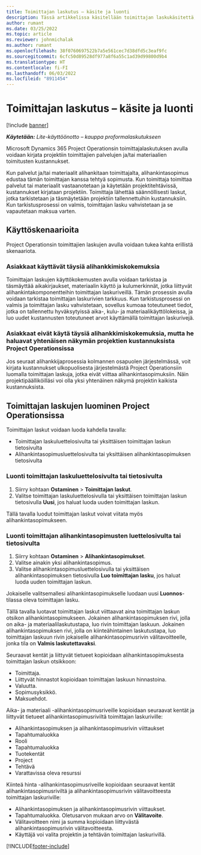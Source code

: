 ```yaml
---
title: Toimittajan laskutus – käsite ja luonti
description: Tässä artikkelissa käsitellään toimittajan laskukäsitettä, käyttöskenaarioita ja toimittajan laskujen luontia Microsoft Dynamics 365 Project Operationsissa.
author: rumant
ms.date: 03/25/2022
ms.topic: article
ms.reviewer: johnmichalak
ms.author: rumant
ms.openlocfilehash: 38f0760697522b7a5e561cec7d38dfd5c3eaf9fc
ms.sourcegitcommit: 6cfc50d89528df977a8f6a55c1ad39d99800d9b4
ms.translationtype: HT
ms.contentlocale: fi-FI
ms.lasthandoff: 06/03/2022
ms.locfileid: "8911454"
---
```

# <a name="vendor-invoicing---concept-and-creation"></a>Toimittajan laskutus – käsite ja luonti

[!include [banner](../../includes/dataverse-preview.md)]

_**Käytetään:** Lite-käyttöönotto – kauppa proformalaskutukseen_

Microsoft Dynamics 365 Project Operationsin toimittajalaskutuksen avulla voidaan kirjata projektiin toimittajien palvelujen ja/tai materiaalien toimitusten kustannukset.

Kun palvelut ja/tai materiaalit alihankitaan toimittajalta, alihankintasopimus edustaa tämän toimittajan kanssa tehtyä sopimusta. Kun toimittaja toimittaa palvelut tai materiaalit vastaanotetaan ja käytetään projektitehtävissä, kustannukset kirjataan projektiin. Toimittaja lähettää säännöllisesti laskut, jotka tarkistetaan ja täsmäytetään projektiin tallennettuihin kustannuksiin. Kun tarkistusprosessi on valmis, toimittajan lasku vahvistetaan ja se vapautetaan maksua varten.

## <a name="scenarios-for-use"></a>Käyttöskenaarioita

Project Operationsin toimittajien laskujen avulla voidaan tukea kahta erillistä skenaariota.

### <a name="customers-use-the-full-subcontracting-experiences"></a>Asiakkaat käyttävät täysiä alihankkimiskokemuksia

Toimittajan laskujen käyttökokemusten avulla voidaan tarkistaa ja täsmäyttää aikakirjaukset, materiaalin käyttö ja kulumerkinnät, jotka liittyvät alihankintakomponentteihin toimittajan laskuriveillä. Tämän prosessin avulla voidaan tarkistaa toimittajan laskurivien tarkkuus. Kun tarkistusprosessi on valmis ja toimittajan lasku vahvistetaan, sovellus kumoaa toteutuneet tiedot, jotka on tallennettu hyväksytyissä aika-, kulu- ja materiaalikäyttölokeissa, ja luo uudet kustannusten toteutuneet arvot käyttämällä toimittajan laskurivejä.

### <a name="customers-dont-use-the-full-subcontracting-experiences-but-want-to-have-a-unified-view-of-costs-on-projects-in-project-operations"></a>Asiakkaat eivät käytä täysiä alihankkimiskokemuksia, mutta he haluavat yhtenäisen näkymän projektien kustannuksista Project Operationsissa

Jos seuraat alihankkijaprosessia kolmannen osapuolen järjestelmässä, voit kirjata kustannukset ulkopuolisesta järjestelmästä Project Operationsiin luomalla toimittajan laskuja, jotka eivät viittaa alihankintasopimuksiin. Näin projektipäälliköilläsi voi olla yksi yhtenäinen näkymä projektin kaikista kustannuksista.

## <a name="creation-of-vendor-invoices-in-project-operations"></a>Toimittajan laskujen luominen Project Operationsissa

Toimittajan laskut voidaan luoda kahdella tavalla:

- Toimittajan laskuluettelosivulta tai yksittäisen toimittajan laskun tietosivulta
- Alihankintasopimusluettelosivulta tai yksittäisen alihankintasopimuksen tietosivulta

### <a name="creation-from-the-vendor-invoice-list-page-or-details-page"></a>Luonti toimittajan laskuluettelosivulta tai tietosivulta

1. Siirry kohtaan **Ostaminen** \> **Toimittajan laskut**.
2. Valitse toimittajan laskuluettelosivulla tai yksittäisen toimittajan laskun tietosivulla **Uusi**, jos haluat luoda uuden toimittajan laskun.

Tällä tavalla luodut toimittajan laskut voivat viitata myös alihankintasopimukseen.

### <a name="creation-from-the-subcontract-list-page-or-details-page"></a>Luonti toimittajan alihankintasopimusten luettelosivulta tai tietosivulta

1. Siirry kohtaan **Ostaminen** \> **Alihankintasopimukset**.
2. Valitse ainakin yksi alihankintasopimus.
3. Valitse alihankintasopimusluettelosivulla tai yksittäisen alihankintasopimuksen tietosivulla **Luo toimittajan lasku**, jos haluat luoda uuden toimittajan laskun.

Jokaiselle valitsemallesi alihankintasopimukselle luodaan uusi **Luonnos**-tilassa oleva toimittajan lasku.

Tällä tavalla luotavat toimittajan laskut viittaavat aina toimittajan laskun otsikon alihankintasopimukseen. Jokainen alihankintasopimuksen rivi, jolla on aika- ja materiaalilaskutustapa, luo rivin toimittajan laskuun. Jokainen alihankintasopimuksen rivi, jolla on kiinteähintainen laskutustapa, luo toimittajan laskuun rivin jokaiselle alihankintasopimusrivin välitavoitteelle, jonka tila on **Valmis laskutettavaksi**.

Seuraavat kentät ja liittyvät tietueet kopioidaan alihankintasopimuksesta toimittajan laskun otsikkoon:

- Toimittaja.
- Liittyvät hinnastot kopioidaan toimittajan laskuun hinnastoina.
- Valuutta.
- Sopimusyksikkö.
- Maksuehdot.

Aika- ja materiaali -alihankintasopimusriveille kopioidaan seuraavat kentät ja liittyvät tietueet alihankintasopimusriviltä toimittajan laskuriville:

- Alihankintasopimuksen ja alihankintasopimusrivin viittaukset
- Tapahtumaluokka
- Rooli
- Tapahtumaluokka
- Tuotekentät
- Project
- Tehtävä
- Varattavissa oleva resurssi

Kiinteä hinta -alihankintasopimusriveille kopioidaan seuraavat kentät alihankintasopimusriviltä ja alihankintasopimusrivin välitavoitteesta toimittajan laskuriville:

- Alihankintasopimuksen ja alihankintasopimusrivin viittaukset.
- Tapahtumaluokka. Oletusarvon mukaan arvo on **Välitavoite**.
- Välitavoitteen nimi ja summa kopioidaan liittyvästä alihankintasopimusrivin välitavoitteesta.
- Käyttäjä voi valita projektin ja tehtävän toimittajan laskurivillä.

[!INCLUDE[footer-include](../../includes/footer-banner.md)]
